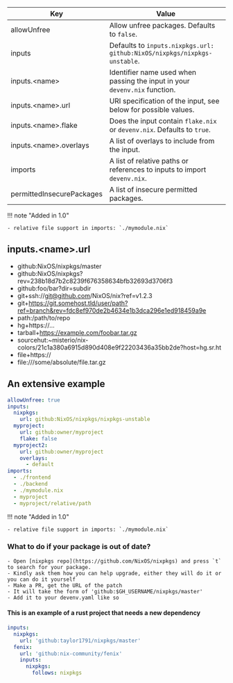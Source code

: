 
| Key                          | Value                                                                         |
| ---------------------------- | ----------------------------------------------------------------------------- |
| allowUnfree                  | Allow unfree packages. Defaults to `false`.                                   |
| inputs                       | Defaults to `inputs.nixpkgs.url: github:NixOS/nixpkgs/nixpkgs-unstable`.      |
| inputs.&lt;name&gt;          | Identifier name used when passing the input in your ``devenv.nix`` function.  |
| inputs.&lt;name&gt;.url      | URI specification of the input, see below for possible values.                |
| inputs.&lt;name&gt;.flake    | Does the input contain ``flake.nix`` or ``devenv.nix``. Defaults to ``true``. |
| inputs.&lt;name&gt;.overlays | A list of overlays to include from the input.                                 |
| imports                      | A list of relative paths or references to inputs to import ``devenv.nix``.    |
| permittedInsecurePackages    | A list of insecure permitted packages.                                        |

!!! note "Added in 1.0"

    - relative file support in imports: `./mymodule.nix`

## inputs.&lt;name&gt;.url

- github:NixOS/nixpkgs/master
- github:NixOS/nixpkgs?rev=238b18d7b2c8239f676358634bfb32693d3706f3
- github:foo/bar?dir=subdir
- git+ssh://git@github.com/NixOS/nix?ref=v1.2.3
- git+https://git.somehost.tld/user/path?ref=branch&rev=fdc8ef970de2b4634e1b3dca296e1ed918459a9e
- path:/path/to/repo
- hg+https://...
- tarball+https://example.com/foobar.tar.gz
- sourcehut:~misterio/nix-colors/21c1a380a6915d890d408e9f22203436a35bb2de?host=hg.sr.ht
- file+https://
- file:///some/absolute/file.tar.gz

## An extensive example

```yaml
allowUnfree: true
inputs:
  nixpkgs:
    url: github:NixOS/nixpkgs/nixpkgs-unstable
  myproject:
    url: github:owner/myproject
    flake: false
  myproject2:
    url: github:owner/myproject
    overlays:
      - default
imports:
  - ./frontend
  - ./backend
  - ./mymodule.nix
  - myproject
  - myproject/relative/path
```

!!! note "Added in 1.0"

    - relative file support in imports: `./mymodule.nix`

### What to do if your package is out of date?
    - Open [nixpkgs repo](https://github.com/NixOS/nixpkgs) and press `t` to search for your package.
    - Kindly ask them how you can help upgrade, either they will do it or you can do it yourself
    - Make a PR, get the URL of the patch
    - It will take the form of 'github:$GH_USERNAME/nixpkgs/master'
    - Add it to your devenv.yaml like so 

#### This is an example of a rust project that needs a new dependency

```yaml
inputs:
  nixpkgs:
    url: 'github:taylor1791/nixpkgs/master'
  fenix:
    url: 'github:nix-community/fenix'
    inputs:
      nixpkgs:
        follows: nixpkgs
```


